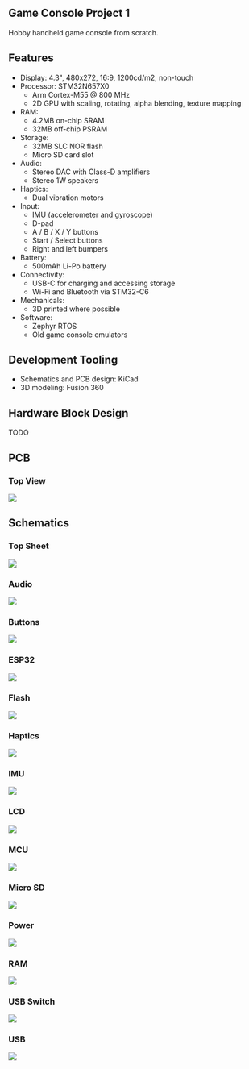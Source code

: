 ## Game Console Project 1

Hobby handheld game console from scratch.


## Features

- Display: 4.3", 480x272, 16:9, 1200cd/m2, non-touch
- Processor: STM32N657X0
  - Arm Cortex-M55 @ 800 MHz
  - 2D GPU with scaling, rotating, alpha blending, texture mapping
- RAM:
  - 4.2MB on-chip SRAM
  - 32MB off-chip PSRAM
- Storage:
  - 32MB SLC NOR flash
  - Micro SD card slot
- Audio:
  - Stereo DAC with Class-D amplifiers
  - Stereo 1W speakers
- Haptics:
  - Dual vibration motors
- Input:
  - IMU (accelerometer and gyroscope)
  - D-pad
  - A / B / X / Y buttons
  - Start / Select buttons
  - Right and left bumpers
- Battery:
  - 500mAh Li-Po battery
- Connectivity:
  - USB-C for charging and accessing storage
  - Wi-Fi and Bluetooth via STM32-C6
- Mechanicals:
  - 3D printed where possible
- Software:
  - Zephyr RTOS
  - Old game console emulators


## Development Tooling

- Schematics and PCB design: KiCad
- 3D modeling: Fusion 360


## Hardware Block Design

TODO

## PCB

### Top View
<img src="./projects/main-board/images/main-board.png">

## Schematics 

### Top Sheet
<img src="./projects/main-board/svgs/main-board.svg">

### Audio
<img src="./projects/main-board/svgs/main-board-Audio.svg">

### Buttons
<img src="./projects/main-board/svgs/main-board-Buttons.svg">

### ESP32
<img src="./projects/main-board/svgs/main-board-ESP32.svg">

### Flash
<img src="./projects/main-board/svgs/main-board-Flash.svg">

### Haptics
<img src="./projects/main-board/svgs/main-board-Haptics.svg">

### IMU
<img src="./projects/main-board/svgs/main-board-IMU.svg">

### LCD
<img src="./projects/main-board/svgs/main-board-LCD.svg">

### MCU
<img src="./projects/main-board/svgs/main-board-MCU.svg">

### Micro SD
<img src="./projects/main-board/svgs/main-board-Micro SD.svg">

### Power
<img src="./projects/main-board/svgs/main-board-Power.svg">

### RAM
<img src="./projects/main-board/svgs/main-board-RAM.svg">

### USB Switch
<img src="./projects/main-board/svgs/main-board-USB Switch.svg">

### USB
<img src="./projects/main-board/svgs/main-board-USB.svg">

